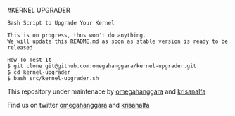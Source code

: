#KERNEL UPGRADER

```
Bash Script to Upgrade Your Kernel

This is on progress, thus won't do anything.
We will update this README.md as soon as stable version is ready to be released.
```

```
How To Test It
$ git clone git@github.com:omegahanggara/kernel-upgrader.git
$ cd kernel-upgrader
$ bash src/kernel-upgrader.sh
```

This repository under maintenace by [omegahanggara](https://github.com/omegahanggara) and [krisanalfa](https://github.com/krisanalfa)


Find us on twitter [omegahanggara](https://www.twitter.com/omegahanggara) and [krisanalfa](https://www.twitter.com/krisanalfa)